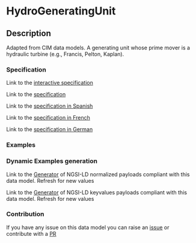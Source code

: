 # HydroGeneratingUnit

## Description 

Adapted from CIM data models. A generating unit whose prime mover is a hydraulic turbine (e.g., Francis, Pelton, Kaplan).
### Specification

Link to the [interactive specification](https://swagger.lab.fiware.org/?url=https://smart-data-models.github.io/dataModel.EnergyCIM/HydroGeneratingUnit/swagger.yaml)

Link to the [specification](https://smart-data-models.github.io/dataModel.EnergyCIM/HydroGeneratingUnit/doc/spec.md)

Link to the [specification in Spanish](https://smart-data-models.github.io/dataModel.EnergyCIM/HydroGeneratingUnit/doc/spec_ES.md)

Link to the [specification in French](https://smart-data-models.github.io/dataModel.EnergyCIM/HydroGeneratingUnit/doc/spec_FR.md)

Link to the [specification in German](https://smart-data-models.github.io/dataModel.EnergyCIM/HydroGeneratingUnit/doc/spec_DE.md)
### Examples
### Dynamic Examples generation

Link to the [Generator](https://smartdatamodels.org/extra/ngsi-ld_generator_v0.92.php?schemaUrl=https://raw.githubusercontent.com/smart-data-models/dataModel.EnergyCIM/master/HydroGeneratingUnit/schema.json&email=info@smartdatamodels.org) of NGSI-LD normalized payloads compliant with this data model. Refresh for new values

Link to the [Generator](https://smartdatamodels.org/extra/ngsi-ld_generator_keyvalues_v0.92.php?schemaUrl=https://raw.githubusercontent.com/smart-data-models/dataModel.EnergyCIM/master/HydroGeneratingUnit/schema.json&email=info@smartdatamodels.org) of NGSI-LD keyvalues payloads compliant with this data model. Refresh for new values
### Contribution

 If you have any issue on this data model you can raise an [issue](https://github.com/smart-data-models/dataModel.EnergyCIM/issues)  or contribute with a [PR](https://github.com/smart-data-models/dataModel.EnergyCIM/pulls)